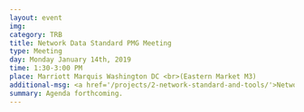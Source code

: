 ```yaml
---
layout: event
img: 
category: TRB
title: Network Data Standard PMG Meeting
type: Meeting
day: Monday January 14th, 2019
time: 1:30-3:00 PM
place: Marriott Marquis Washington DC <br>(Eastern Market M3)
additional-msg: <a href='/projects/2-network-standard-and-tools/'>Network Data Standard Project page</a>
summary: Agenda forthcoming.
---
```


